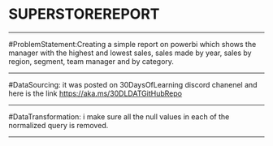 # SUPERSTOREREPORT
---
#ProblemStatement:Creating a simple report on powerbi which shows the manager with the highest and lowest sales, sales made by year, sales by region, segment, team manager and by category.

---

#DataSourcing: it was posted on 30DaysOfLearning discord chanenel and here is the link https://aka.ms/30DLDATGitHubRepo

---
#DataTransformation: i make sure all the null values in each of the normalized query is removed.

---

